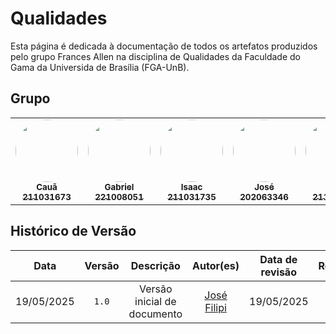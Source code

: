 # Qualidades

Esta página é dedicada à documentação de todos os artefatos produzidos pelo grupo Frances Allen na disciplina de Qualidades da Faculdade do Gama da Universida de Brasília (FGA-UnB).
## Grupo
<table>
  <tr>
      <td align="center">
        <a href="https://github.com/CauaMatheus">
          <img style="border-radius: 50%;" src="https://github.com/CauaMatheus.png" width="100px;" alt=""/><br />
          <sub><b>Cauã</b></sub><br/>
          <sub><b>211031673</b></sub>
        </a>
      </td>
      <td align="center">
        <a href="https://github.com/GabrielCastelo-31">
          <img style="border-radius: 50%;" src="https://github.com/GabrielCastelo-31.png" width="100px;" alt=""/><br />
          <sub><b>Gabriel</b></sub><br/>
          <sub><b>221008051</b></sub>
        </a>
      </td>
      <td align="center">
        <a href="https://github.com/IsaacLusca">
          <img style="border-radius: 50%;" src="https://github.com/IsaacLusca.png" width="100px;" alt=""/><br />
          <sub><b>Isaac</b></sub><br/>
          <sub><b>211031735</b></sub>
        </a>
      </td>
      <td align="center">
        <a href="https://github.com/JoseFilipi">
          <img style="border-radius: 50%;" src="https://github.com/JoseFilipi.png" width="100px;" alt=""/><br />
          <sub><b>José</b></sub><br/>
          <sub><b>202063346</b></sub>
        </a>
      </td>
      <td align="center">
        <a href="https://github.com/marialuisa214">
          <img style="border-radius: 50%;" src="https://github.com/marialuisa214.png" width="100px;" alt=""/><br />
          <sub><b>Maria</b></sub><br/>
          <sub><b>211039617</b></sub>
        </a>
      </td>
      <td align="center">
        <a href="https://github.com/sebazac332">
          <img style="border-radius: 50%;" src="https://github.com/sebazac332.png" width="100px;" alt=""/><br />
          <sub><b>Sebastian</b></sub><br/>
          <sub><b>211006957</b></sub>
        </a>
      </td>
  </tr>
</table>

## Histórico de Versão
| Data | Versão | Descrição | Autor(es) | Data de revisão | Revisor(es) |
| :-: | :-: | :-: | :-: | :-: | :-: |
| 19/05/2025 | `1.0`  | Versão inicial de documento | [José Filipi](https://github.com/JoseFilipi) | 19/05/2025 | [Cauã Corrêa](https://github.com/CauaMatheus) | 
